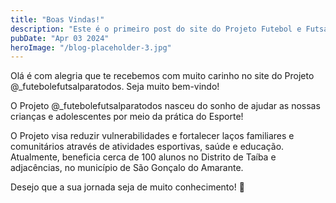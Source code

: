 ```yaml
---
title: "Boas Vindas!"
description: "Este é o primeiro post do site do Projeto Futebol e Futsal para Todos. Seja muito bem-vindo!"
pubDate: "Apr 03 2024"
heroImage: "/blog-placeholder-3.jpg"
---
```


Olá é com alegria que te recebemos com muito carinho no site do Projeto @\_futebolefutsalparatodos.
Seja muito bem-vindo!

O Projeto @\_futebolefutsalparatodos nasceu do sonho de ajudar as nossas crianças e adolescentes por meio da prática do Esporte!

O Projeto visa reduzir vulnerabilidades e fortalecer laços familiares e comunitários através de atividades esportivas, saúde e educação. Atualmente, beneficia cerca de 100 alunos no Distrito de Taíba e adjacências, no município de São Gonçalo do Amarante.

Desejo que a sua jornada seja de muito conhecimento! 🙏
